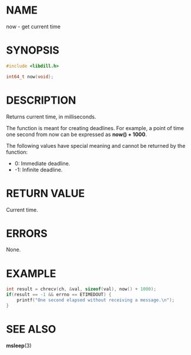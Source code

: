 # NAME

 now - get current time

# SYNOPSIS

```c
#include <libdill.h>

int64_t now(void);
```

# DESCRIPTION

 Returns current time, in milliseconds.

 The function is meant for creating deadlines. For example, a point of time one second from now can be expressed as **now() + 1000**.

 The following values have special meaning and cannot be returned by the function:

* 0: Immediate deadline.
* -1: Infinite deadline.

# RETURN VALUE

 Current time.

# ERRORS

 None.

# EXAMPLE

```c
int result = chrecv(ch, &val, sizeof(val), now() + 1000);
if(result == -1 && errno == ETIMEDOUT) {
    printf("One second elapsed without receiving a message.\n");
}
```

# SEE ALSO

 **msleep**(3) 

